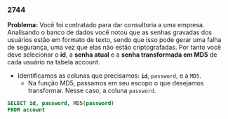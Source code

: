 ### 2744

**Problema:** Você foi contratado para dar consultoria a uma empresa. Analisando o banco de dados você notou que as senhas gravadas dos usuários estão em formato de texto, sendo que isso pode gerar uma falha de segurança, uma vez que elas não estão criptografadas.
Por tanto você deve selecionar o **id**, a **senha atual** e a **senha transformada em MD5** de cada usuário na tabela account.

- Identificamos as colunas que precisamos: **`id`**, `password`, e a `MD5`.
    - Na função MD5, passamos em seu escopo o que desejamos transformar. Nesse caso, a coluna `password`.

```sql
SELECT id, password, MD5(password)
FROM account
```